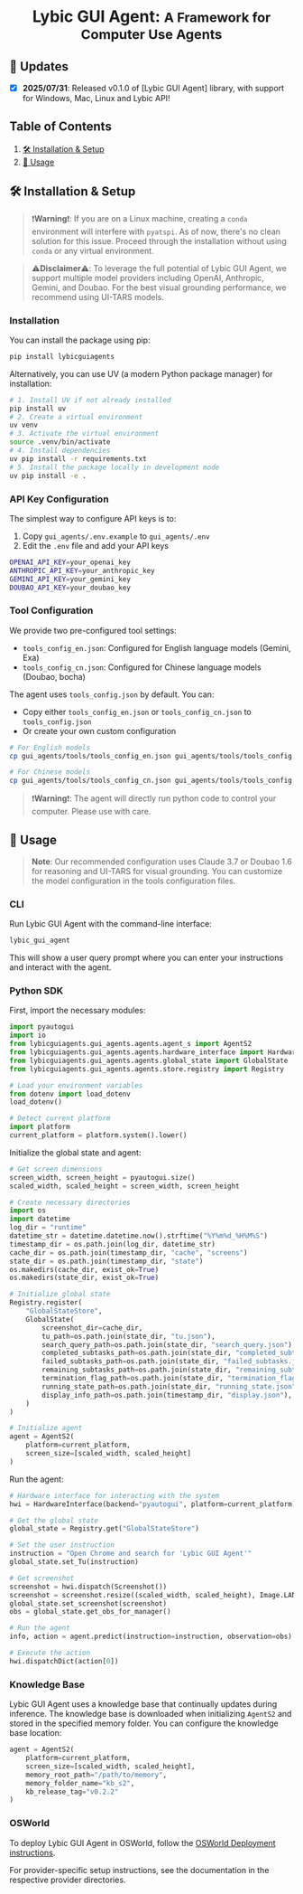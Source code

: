 <h1 align="center">
  Lybic GUI Agent:
  <small>A Framework for Computer Use Agents</small>
</h1>

## 🥳 Updates
- [x] **2025/07/31**: Released v0.1.0 of [Lybic GUI Agent] library, with support for Windows, Mac, Linux and Lybic API!

## Table of Contents

1. [🛠️ Installation & Setup](#%EF%B8%8F-installation--setup) 
2. [🚀 Usage](#-usage)

## 🛠️ Installation & Setup

> ❗**Warning**❗: If you are on a Linux machine, creating a `conda` environment will interfere with `pyatspi`. As of now, there's no clean solution for this issue. Proceed through the installation without using `conda` or any virtual environment.

> ⚠️**Disclaimer**⚠️: To leverage the full potential of Lybic GUI Agent, we support multiple model providers including OpenAI, Anthropic, Gemini, and Doubao. For the best visual grounding performance, we recommend using UI-TARS models.

### Installation

You can install the package using pip:

```bash
pip install lybicguiagents
```

Alternatively, you can use UV (a modern Python package manager) for installation:

```bash
# 1. Install UV if not already installed
pip install uv
# 2. Create a virtual environment
uv venv
# 3. Activate the virtual environment
source .venv/bin/activate
# 4. Install dependencies
uv pip install -r requirements.txt
# 5. Install the package locally in development mode
uv pip install -e .
```

### API Key Configuration

The simplest way to configure API keys is to:

1. Copy `gui_agents/.env.example` to `gui_agents/.env`
2. Edit the `.env` file and add your API keys

```bash
OPENAI_API_KEY=your_openai_key
ANTHROPIC_API_KEY=your_anthropic_key
GEMINI_API_KEY=your_gemini_key
DOUBAO_API_KEY=your_doubao_key
```

### Tool Configuration

We provide two pre-configured tool settings:

- `tools_config_en.json`: Configured for English language models (Gemini, Exa)
- `tools_config_cn.json`: Configured for Chinese language models (Doubao, bocha)

The agent uses `tools_config.json` by default. You can:

- Copy either `tools_config_en.json` or `tools_config_cn.json` to `tools_config.json`
- Or create your own custom configuration

```bash
# For English models
cp gui_agents/tools/tools_config_en.json gui_agents/tools/tools_config.json

# For Chinese models
cp gui_agents/tools/tools_config_cn.json gui_agents/tools/tools_config.json
```

> ❗**Warning**❗: The agent will directly run python code to control your computer. Please use with care.

## 🚀 Usage

> **Note**: Our recommended configuration uses Claude 3.7 or Doubao 1.6 for reasoning and UI-TARS for visual grounding. You can customize the model configuration in the tools configuration files.

### CLI

Run Lybic GUI Agent with the command-line interface:

```sh
lybic_gui_agent
```

This will show a user query prompt where you can enter your instructions and interact with the agent.

### Python SDK

First, import the necessary modules:

```python
import pyautogui
import io
from lybicguiagents.gui_agents.agents.agent_s import AgentS2
from lybicguiagents.gui_agents.agents.hardware_interface import HardwareInterface
from lybicguiagents.gui_agents.agents.global_state import GlobalState
from lybicguiagents.gui_agents.agents.store.registry import Registry

# Load your environment variables
from dotenv import load_dotenv
load_dotenv()

# Detect current platform
import platform
current_platform = platform.system().lower()
```

Initialize the global state and agent:

```python
# Get screen dimensions
screen_width, screen_height = pyautogui.size()
scaled_width, scaled_height = screen_width, screen_height

# Create necessary directories
import os
import datetime
log_dir = "runtime"
datetime_str = datetime.datetime.now().strftime("%Y%m%d_%H%M%S")
timestamp_dir = os.path.join(log_dir, datetime_str)
cache_dir = os.path.join(timestamp_dir, "cache", "screens")
state_dir = os.path.join(timestamp_dir, "state")
os.makedirs(cache_dir, exist_ok=True)
os.makedirs(state_dir, exist_ok=True)

# Initialize global state
Registry.register(
    "GlobalStateStore",
    GlobalState(
        screenshot_dir=cache_dir,
        tu_path=os.path.join(state_dir, "tu.json"),
        search_query_path=os.path.join(state_dir, "search_query.json"),
        completed_subtasks_path=os.path.join(state_dir, "completed_subtasks.json"),
        failed_subtasks_path=os.path.join(state_dir, "failed_subtasks.json"),
        remaining_subtasks_path=os.path.join(state_dir, "remaining_subtasks.json"),
        termination_flag_path=os.path.join(state_dir, "termination_flag.json"),
        running_state_path=os.path.join(state_dir, "running_state.json"),
        display_info_path=os.path.join(timestamp_dir, "display.json"),
    )
)

# Initialize agent
agent = AgentS2(
    platform=current_platform,
    screen_size=[scaled_width, scaled_height]
)
```

Run the agent:

```python
# Hardware interface for interacting with the system
hwi = HardwareInterface(backend="pyautogui", platform=current_platform)

# Get the global state
global_state = Registry.get("GlobalStateStore")

# Set the user instruction
instruction = "Open Chrome and search for 'Lybic GUI Agent'"
global_state.set_Tu(instruction)

# Get screenshot
screenshot = hwi.dispatch(Screenshot())
screenshot = screenshot.resize((scaled_width, scaled_height), Image.LANCZOS)
global_state.set_screenshot(screenshot)
obs = global_state.get_obs_for_manager()

# Run the agent
info, action = agent.predict(instruction=instruction, observation=obs)

# Execute the action
hwi.dispatchDict(action[0])
```

### Knowledge Base

Lybic GUI Agent uses a knowledge base that continually updates during inference. The knowledge base is downloaded when initializing `AgentS2` and stored in the specified memory folder. You can configure the knowledge base location:

```python
agent = AgentS2(
    platform=current_platform,
    screen_size=[scaled_width, scaled_height],
    memory_root_path="/path/to/memory",
    memory_folder_name="kb_s2",
    kb_release_tag="v0.2.2"
)
```

### OSWorld

To deploy Lybic GUI Agent in OSWorld, follow the [OSWorld Deployment instructions](osworld_setup/OSWorld.md).

For provider-specific setup instructions, see the documentation in the respective provider directories.
